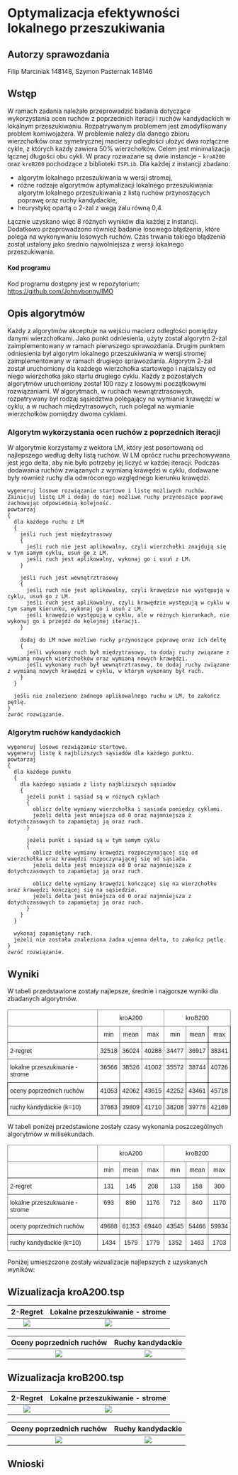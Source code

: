 # Optymalizacja efektywności lokalnego przeszukiwania

## Autorzy sprawozdania
Filip Marciniak 148148, Szymon Pasternak 148146

## Wstęp

W ramach zadania należało przeprowadzić badania dotyczące wykorzystania ocen ruchów z poprzednich iteracji i ruchów
kandydackich w lokalnym przeszukiwaniu. Rozpatrywanym problemem jest zmodyfikowany problem komiwojażera. W problemie należy dla danego zbioru wierzchołków oraz symetrycznej macierzy odległości ułożyć dwa rozłączne cykle, z których każdy zawiera 50% wierzchołków. Celem jest minimalizacja łącznej długości obu cykli. W pracy rozważane są dwie instancje - `kroA200` oraz `kroB200` pochodzące z biblioteki `TSPLib`. Dla każdej z instancji zbadano:
- algorytm lokalnego przeszukiwania w wersji stromej,
- różne rodzaje algorytmów aptymalizacji lokalnego przeszukiwania: algorytm lokalnego przeszukiwania z listą ruchów przynoszących poprawę oraz ruchy kandydackie,
- heurystykę opartą o 2-żal z wagą żalu równą 0,4.

Łącznie uzyskano więc 8 różnych wyników dla każdej z instancji. Dodatkowo przeprowadzono również badanie losowego błądzenia, które polega na wykonywaniu losowych ruchów. Czas trwania takiego błądzenia został ustalony jako średnio najwolniejsza z wersji lokalnego przeszukiwania.

#### Kod programu

Kod programu dostępny jest w repozytorium:
https://github.com/Johnybonny/IMO

## Opis algorytmów

Każdy z algorytmów akceptuje na wejściu macierz odległości pomiędzy danymi wierzchołkami. Jako punkt odniesienia, użyty został algorytm 2-żal zaimplementowany w ramach pierwszego sprawozdania. Drugim punktem odniesienia był algorytm lokalnego przeszukiwania w wersji stromej zaimplementowany w ramach drugiego sprawozdania. Algorytm 2-żal został uruchomiony dla każdego wierzchołka startowego i najdalszy od niego wierzchołka jako startu drugiego cyklu. Każdy z pozostałych algorytmów uruchomiony został 100 razy z losowymi początkowymi rozwiązaniami. W algorytmach, w ruchach wewnątrztrasowych, rozpatrywany był rodzaj sąsiedztwa polegający na wymianie krawędzi w cyklu, a w ruchach międzytrasowych, ruch polegał na wymianie wierzchołków pomiędzy dwoma cyklami.

### Algorytm wykorzystania ocen ruchów z poprzednich iteracji

W algorytmie korzystamy z wektora LM, który jest posortowaną od najlepszego według delty listą ruchów.
W LM oprócz ruchu przechowywana jest jego delta, aby nie było potrzeby jej liczyć w każdej iteracji.
Podczas dodawania ruchów związanych z wymianą krawędzi w cyklu, dodawane były również ruchy dla odwróconego względnego kierunku krawędzi.

```
wygeneruj losowe rozwiązanie startowe i listę możliwych ruchów.
Zainicjuj listę LM i dodaj do niej możliwe ruchy przynoszące poprawę zachowując odpowiednią kolejność.
powtarzaj
{
  dla każdego ruchu z LM
  {
    jeśli ruch jest międzytrasowy
    {
      jeśli ruch nie jest aplikowalny, czyli wierzchołki znajdują się w tym samym cyklu, usuń go z LM.
      jeśli ruch jest aplikowalny, wykonaj go i usuń z LM.
    }

    jeśli ruch jest wewnątrztrasowy
    {
      jeśli ruch nie jest aplikowalny, czyli krawędzie nie występują w cyklu, usuń go z LM.
      jeśli ruch jest aplikowalny, czyli krawędzie występują w cyklu w tym samym kierunku, wykonaj go i usuń z LM.
      jeśli krawędzie występują w cyklu, ale w różnych kierunkach, nie wykonuj go i przejdź do kolejnej iteracji.
    }

    dodaj do LM nowe możliwe ruchy przynoszące poprawę oraz ich deltę
    {
      jeśli wykonany ruch był międzytrasowy, to dodaj ruchy związane z wymianą nowych wierzchołków oraz wymianą nowych krawędzi.
      jeśli wykonany ruch był wewnątrztrasowy, to dodaj ruchy związane z wymianą nowych krawędzi w cyklu, w którym wykonany był ruch.
    }
  }

  jeśli nie znaleziono żadnego aplikowalnego ruchu w LM, to zakończ pętlę.
}
zwróć rozwiązanie.
```

### Algorytm ruchów kandydackich

```
wygeneruj losowe rozwiązanie startowe.
wygeneruj listę k najbliższych sąsiadów dla każdego punktu.
powtarzaj
{
  dla każdego punktu
  {
    dla każdego sąsiada z listy najbliższych sąsiadów
    {
      jeżeli punkt i sąsiad są w różnych cyklach
      {
        oblicz deltę wymiany wierzchołka i sąsiada pomiędzy cyklami.
        jeżeli delta jest mniejsza od 0 oraz najmniejsza z dotychczasowych to zapamiętaj ją oraz ruch.
      }

      jeżeli punkt i sąsiad są w tym samym cyklu
      {
        oblicz deltę wymiany krawędzi rozpoczynającej się od wierzchołka oraz krawędzi rozpoczynającej się od sąsiada.
        jeżeli delta jest mniejsza od 0 oraz najmniejsza z dotychczasowych to zapamiętaj ją oraz ruch.

        oblicz deltę wymiany krawędzi kończącej się na wierzchołku oraz krawędzi kończącej się na sąsiedzie.
        jeżeli delta jest mniejsza od 0 oraz najmniejsza z dotychczasowych to zapamiętaj ją oraz ruch.
      }
    }
  }

  wykonaj zapamiętany ruch.
  jeżeli nie została znaleziona żadna ujemna delta, to zakończ pętlę.
}
zwróć rozwiązanie.
```

## Wyniki

W tabeli przedstawione zostały najlepsze, średnie i najgorsze wyniki dla zbadanych algorytmów.

<style type="text/css">
.tg  {border-collapse:collapse;border-spacing:0;}
.tg td{border-color:black;border-style:solid;border-width:1px;font-family:Arial, sans-serif;font-size:14px;
  overflow:hidden;padding:10px 5px;word-break:normal;}
.tg th{border-color:black;border-style:solid;border-width:1px;font-family:Arial, sans-serif;font-size:14px;
  font-weight:normal;overflow:hidden;padding:10px 5px;word-break:normal;}
.tg .tg-baqh{text-align:center;vertical-align:top}
.tg .tg-c3ow{border-color:inherit;text-align:center;vertical-align:top}
.tg .tg-0pky{border-color:inherit;text-align:left;vertical-align:top}
.tg .tg-0lax{text-align:left;vertical-align:top}
</style>
<table class="tg">
<thead>
  <tr>
    <th class="tg-0pky"></th>
    <th class="tg-c3ow" colspan="3">kroA200</th>
    <th class="tg-c3ow" colspan="3">kroB200</th>
  </tr>
</thead>
<tbody>
  <tr>
    <td class="tg-0pky"></td>
    <td class="tg-c3ow">min</td>
    <td class="tg-c3ow">mean</td>
    <td class="tg-c3ow">max</td>
    <td class="tg-c3ow">min</td>
    <td class="tg-baqh">mean</td>
    <td class="tg-baqh">max</td>
  </tr>
  <tr>
    <td class="tg-0pky">2-regret</td>
    <td class="tg-c3ow">32518</td>
    <td class="tg-c3ow">36024</td>
    <td class="tg-c3ow">40288</td>
    <td class="tg-c3ow">34477</td>
    <td class="tg-baqh">36917</td>
    <td class="tg-baqh">38341</td>
  </tr>
  <tr>
    <td class="tg-0pky">lokalne przeszukiwanie - strome</td>
    <td class="tg-c3ow">36566</td>
    <td class="tg-c3ow">38526</td>
    <td class="tg-c3ow">41002</td>
    <td class="tg-c3ow">35572</td>
    <td class="tg-baqh">38744</td>
    <td class="tg-baqh">40726</td>
  </tr>
  <tr>
    <td class="tg-0lax">oceny poprzednich ruchów</td>
    <td class="tg-baqh">41053</td>
    <td class="tg-baqh">42062</td>
    <td class="tg-baqh">43615</td>
    <td class="tg-baqh">42252</td>
    <td class="tg-baqh">43461</td>
    <td class="tg-baqh">45718</td>
  </tr>
  <tr>
    <td class="tg-0lax">ruchy kandydackie (k=10)</td>
    <td class="tg-baqh">37683</td>
    <td class="tg-baqh">39809</td>
    <td class="tg-baqh">41710</td>
    <td class="tg-baqh">38208</td>
    <td class="tg-baqh">39778</td>
    <td class="tg-baqh">42169</td>
  </tr>
</tbody>
</table>

W tabeli poniżej przedstawione zostały czasy wykonania poszczególnych algorytmów w milisekundach.

<style type="text/css">
.tg  {border-collapse:collapse;border-spacing:0;}
.tg td{border-color:black;border-style:solid;border-width:1px;font-family:Arial, sans-serif;font-size:14px;
  overflow:hidden;padding:10px 5px;word-break:normal;}
.tg th{border-color:black;border-style:solid;border-width:1px;font-family:Arial, sans-serif;font-size:14px;
  font-weight:normal;overflow:hidden;padding:10px 5px;word-break:normal;}
.tg .tg-c3ow{border-color:inherit;text-align:center;vertical-align:top}
.tg .tg-0pky{border-color:inherit;text-align:left;vertical-align:top}
</style>
<table class="tg">
<thead>
  <tr>
    <th class="tg-0pky"></th>
    <th class="tg-c3ow" colspan="3">kroA200</th>
    <th class="tg-c3ow" colspan="3">kroB200</th>
  </tr>
</thead>
<tbody>
  <tr>
    <td class="tg-0pky"></td>
    <td class="tg-c3ow">min</td>
    <td class="tg-c3ow">mean</td>
    <td class="tg-c3ow">max</td>
    <td class="tg-c3ow">min</td>
    <td class="tg-c3ow">mean</td>
    <td class="tg-c3ow">max</td>
  </tr>
  <tr>
    <td class="tg-0pky">2-regret</td>
    <td class="tg-c3ow">131</td>
    <td class="tg-c3ow">145</td>
    <td class="tg-c3ow">208</td>
    <td class="tg-c3ow">133</td>
    <td class="tg-c3ow">158</td>
    <td class="tg-c3ow">300</td>
  </tr>
  <tr>
    <td class="tg-0pky">lokalne przeszukiwanie - strome</td>
    <td class="tg-c3ow">693</td>
    <td class="tg-c3ow">890</td>
    <td class="tg-c3ow">1176</td>
    <td class="tg-c3ow">712</td>
    <td class="tg-c3ow">840</td>
    <td class="tg-c3ow">1170</td>
  </tr>
  <tr>
    <td class="tg-0pky">oceny poprzednich ruchów</td>
    <td class="tg-c3ow">49688</td>
    <td class="tg-c3ow">61353</td>
    <td class="tg-c3ow">69440</td>
    <td class="tg-c3ow">43545</td>
    <td class="tg-c3ow">54466</td>
    <td class="tg-c3ow">59934</td>
  </tr>
  <tr>
    <td class="tg-0pky">ruchy kandydackie (k=10)</td>
    <td class="tg-c3ow">1434</td>
    <td class="tg-c3ow">1579</td>
    <td class="tg-c3ow">1779</td>
    <td class="tg-c3ow">1352</td>
    <td class="tg-c3ow">1463</td>
    <td class="tg-c3ow">1703</td>
  </tr>
</tbody>
</table>

Poniżej umieszczone zostały wizualizacje najlepszych z uzyskanych wyników:

## Wizualizacja kroA200.tsp

2-Regret          |  Lokalne przeszukiwanie - strome
:-------------------------:|:-------------------------:
![](./out/kroA200_map_regret.png)  |  ![](./out/kroA200_map_steepest.png)

Oceny poprzednich ruchów         |  Ruchy kandydackie
:-------------------------:|:-------------------------:
![](./out/kroA200_map_pastMoves.png)  |  ![](./out/kroA200_map_candidate.png)

## Wizualizacja kroB200.tsp

2-Regret          |  Lokalne przeszukiwanie - strome
:-------------------------:|:-------------------------:
![](./out/kroB200_map_regret.png)  |  ![](./out/kroB200_map_steepest.png)

Oceny poprzednich ruchów         |  Ruchy kandydackie
:-------------------------:|:-------------------------:
![](./out/kroB200_map_pastMoves.png)  |  ![](./out/kroB200_map_candidate.png)

## Wnioski


